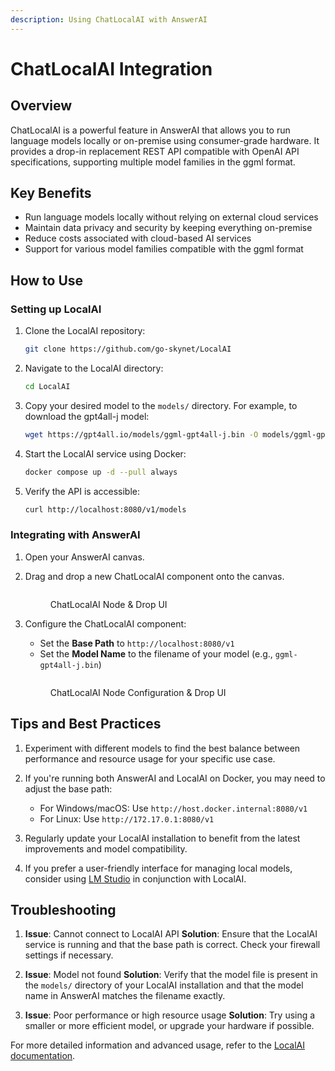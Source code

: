 ```yaml
---
description: Using ChatLocalAI with AnswerAI
---
```


# ChatLocalAI Integration

## Overview

ChatLocalAI is a powerful feature in AnswerAI that allows you to run language models locally or on-premise using consumer-grade hardware. It provides a drop-in replacement REST API compatible with OpenAI API specifications, supporting multiple model families in the ggml format.

## Key Benefits

-   Run language models locally without relying on external cloud services
-   Maintain data privacy and security by keeping everything on-premise
-   Reduce costs associated with cloud-based AI services
-   Support for various model families compatible with the ggml format

## How to Use

### Setting up LocalAI

1. Clone the LocalAI repository:

    ```bash
    git clone https://github.com/go-skynet/LocalAI
    ```

2. Navigate to the LocalAI directory:

    ```bash
    cd LocalAI
    ```

3. Copy your desired model to the `models/` directory. For example, to download the gpt4all-j model:

    ```bash
    wget https://gpt4all.io/models/ggml-gpt4all-j.bin -O models/ggml-gpt4all-j
    ```

    <!-- TODO: Screenshot showing the downloaded model in the models folder -->

4. Start the LocalAI service using Docker:

    ```bash
    docker compose up -d --pull always
    ```

5. Verify the API is accessible:

    ```bash
    curl http://localhost:8080/v1/models
    ```

### Integrating with AnswerAI

1. Open your AnswerAI canvas.

2. Drag and drop a new ChatLocalAI component onto the canvas.

    <!-- TODO: Screenshot of dragging ChatLocalAI component onto the canvas -->
     <figure><img src="/.gitbook/assets/screenshots/chatlocalainnode.png" alt="" /><figcaption><p> ChatLocalAI Node &#x26; Drop UI</p></figcaption></figure>

3. Configure the ChatLocalAI component:

    - Set the **Base Path** to `http://localhost:8080/v1`
    - Set the **Model Name** to the filename of your model (e.g., `ggml-gpt4all-j.bin`)

    <!-- TODO: Screenshot of the configured ChatLocalAI component -->
     <figure><img src="/.gitbook/assets/screenshots/chatlocalai.png" alt="" /><figcaption><p> ChatLocalAI Node Configuration &#x26; Drop UI</p></figcaption></figure>

## Tips and Best Practices

1. Experiment with different models to find the best balance between performance and resource usage for your specific use case.

2. If you're running both AnswerAI and LocalAI on Docker, you may need to adjust the base path:

    - For Windows/macOS: Use `http://host.docker.internal:8080/v1`
    - For Linux: Use `http://172.17.0.1:8080/v1`

3. Regularly update your LocalAI installation to benefit from the latest improvements and model compatibility.

4. If you prefer a user-friendly interface for managing local models, consider using [LM Studio](https://lmstudio.ai/) in conjunction with LocalAI.

## Troubleshooting

1. **Issue**: Cannot connect to LocalAI API
   **Solution**: Ensure that the LocalAI service is running and that the base path is correct. Check your firewall settings if necessary.

2. **Issue**: Model not found
   **Solution**: Verify that the model file is present in the `models/` directory of your LocalAI installation and that the model name in AnswerAI matches the filename exactly.

3. **Issue**: Poor performance or high resource usage
   **Solution**: Try using a smaller or more efficient model, or upgrade your hardware if possible.

For more detailed information and advanced usage, refer to the [LocalAI documentation](https://localai.io/basics/getting_started/index.html).

<!-- TODO: Embed video tutorial on using LocalAI with AnswerAI -->
